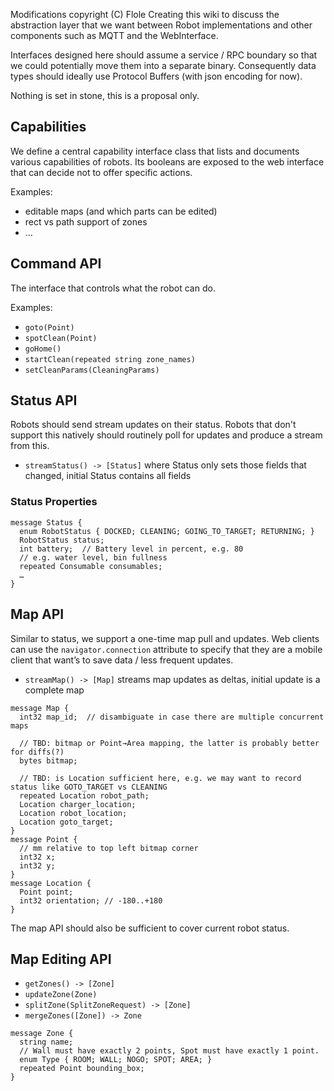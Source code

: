 Modifications copyright (C) Flole
Creating this wiki to discuss the abstraction layer that we want between Robot implementations and other components such as MQTT and the WebInterface.

Interfaces designed here should assume a service / RPC boundary so that we could potentially move them into a separate binary. Consequently data types should ideally use Protocol Buffers (with json encoding for now).

Nothing is set in stone, this is a proposal only.

## Capabilities
We define a central capability interface class that lists and documents various capabilities of robots.
Its booleans are exposed to the web interface that can decide not to offer specific actions.

Examples:
* editable maps (and which parts can be edited)
* rect vs path support of zones
* …

## Command API
The interface that controls what the robot can do.

Examples:
* `goto(Point)`
* `spotClean(Point)`
* `goHome()`
* `startClean(repeated string zone_names)`
* `setCleanParams(CleaningParams)`

## Status API
Robots should send stream updates on their status. Robots that don't support this natively should routinely poll for updates and produce a stream from this.

* `streamStatus() -> [Status]` where Status only sets those fields that changed, initial Status contains all fields

### Status Properties
```
message Status {
  enum RobotStatus { DOCKED; CLEANING; GOING_TO_TARGET; RETURNING; }
  RobotStatus status;
  int battery;  // Battery level in percent, e.g. 80
  // e.g. water level, bin fullness
  repeated Consumable consumables;
  …
}
```

## Map API
Similar to status, we support a one-time map pull and updates.
Web clients can use the `navigator.connection` attribute to specify that they are a mobile client that want’s to save data / less frequent updates.

* `streamMap() -> [Map]` streams map updates as deltas, initial update is a complete map

```
message Map {
  int32 map_id;  // disambiguate in case there are multiple concurrent maps

  // TBD: bitmap or Point→Area mapping, the latter is probably better for diffs(?)
  bytes bitmap;

  // TBD: is Location sufficient here, e.g. we may want to record status like GOTO_TARGET vs CLEANING
  repeated Location robot_path;
  Location charger_location;
  Location robot_location;
  Location goto_target;
}
message Point {
  // mm relative to top left bitmap corner
  int32 x;
  int32 y;
}
message Location {
  Point point;
  int32 orientation; // -180..+180
}
```

The map API should also be sufficient to cover current robot status.

## Map Editing API

* `getZones() -> [Zone]`
* `updateZone(Zone)`
* `splitZone(SplitZoneRequest) -> [Zone]`
* `mergeZones([Zone]) -> Zone`

```
message Zone {
  string name;
  // Wall must have exactly 2 points, Spot must have exactly 1 point.
  enum Type { ROOM; WALL; NOGO; SPOT; AREA; }
  repeated Point bounding_box;
}
```